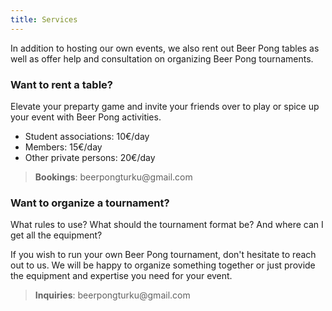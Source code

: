 ```yaml
---
title: Services
---
```

In addition to hosting our own events, we also rent out Beer Pong tables as well as offer help and consultation on organizing Beer Pong tournaments.

### Want to rent a table?
Elevate your preparty game and invite your friends over to play or spice up your event with Beer Pong activities.
- Student associations: 10€/day
- Members: 15€/day
- Other private persons: 20€/day

<blockquote class="highlight-quote">
<b>Bookings</b>: beerpongturku@gmail.com
</blockquote>

### Want to organize a tournament?
What rules to use? What should the tournament format be? And where can I get all the equipment?

If you wish to run your own Beer Pong tournament, don't hesitate to reach out to us. We will be happy to organize something together or just provide the equipment and expertise you need for your event.

<blockquote class="highlight-quote">
<b>Inquiries</b>: beerpongturku@gmail.com
</blockquote>